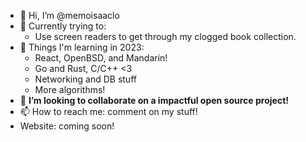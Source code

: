 - 👋 Hi, I’m @memoisaaclo
- 👀 Currently trying to:
  - Use screen readers to get through my clogged book collection.
- 🌱 Things I'm learning in 2023:
  - React, OpenBSD, and Mandarin!
  - Go and Rust, C/C++ <3
  - Networking and DB stuff
  - More algorithms!
- 💞️ **I’m looking to collaborate on a impactful open source project!**
- 📫 How to reach me: comment on my stuff!
- Website: coming soon!

<!---
memoisaaclo/memoisaaclo is a ✨ special ✨ repository because its `README.md` (this file) appears on your GitHub profile.
You can click the Preview link to take a look at your changes.
--->
